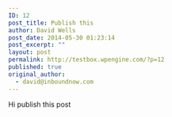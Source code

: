 ```yaml
---
ID: 12
post_title: Publish this
author: David Wells
post_date: 2014-05-30 01:23:14
post_excerpt: ""
layout: post
permalink: http://testbox.wpengine.com/?p=12
published: true
original_author:
  - david@inboundnow.com
---
```

<div dir="ltr">Hi publish this post</div>